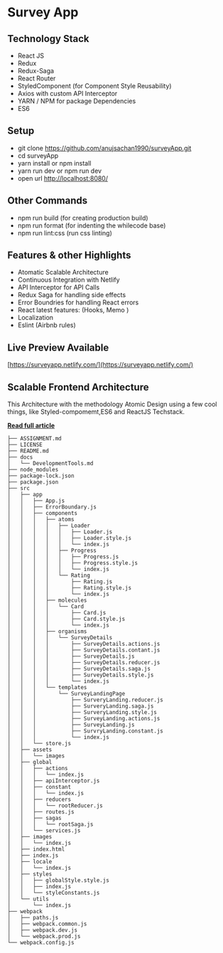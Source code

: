 # Survey App


## Technology Stack
- React JS 
- Redux 
- Redux-Saga
- React Router
- StyledComponent (for Component Style Reusability)
- Axios with custom API Interceptor
- YARN / NPM for package Dependencies
- ES6 


## Setup

- git clone https://github.com/anujsachan1990/surveyApp.git
- cd surveyApp
- yarn install or npm install
- yarn run dev or npm run dev
- open url [http://localhost:8080/](http://localhost:8080/)

## Other Commands

- npm run build (for creating production build)
- npm run format (for indenting the whilecode base)
- npm run lint:css (run css linting)
 

## Features & other Highlights

- Atomatic Scalable Architecture
- Continuous Integration with Netlify 
- API Interceptor for API Calls
- Redux Saga for handling side effects
- Error Boundries for handling React errors
- React latest features: (Hooks, Memo )
- Localization 
- Eslint (Airbnb rules)


## Live Preview Available
[https://surveyapp.netlify.com/](https://surveyapp.netlify.com/)



## Scalable Frontend Architecture

This Architecture with the methodology Atomic Design using a few cool things, like Styled-compomemt,ES6 and ReactJS Techstack.

[**Read full article**](https://medium.com/@danilowoznica/atomic-design-with-react-e7aea8152957)
```
├── ASSIGNMENT.md
├── LICENSE
├── README.md
├── docs
│   └── DevelopmentTools.md
├── node_modules
├── package-lock.json
├── package.json
├── src
│   ├── app
│   │   ├── App.js
│   │   ├── ErrorBoundary.js
│   │   ├── components
│   │   │   ├── atoms
│   │   │   │   ├── Loader
│   │   │   │   │   ├── Loader.js
│   │   │   │   │   ├── Loader.style.js
│   │   │   │   │   └── index.js
│   │   │   │   ├── Progress
│   │   │   │   │   ├── Progress.js
│   │   │   │   │   ├── Progress.style.js
│   │   │   │   │   └── index.js
│   │   │   │   └── Rating
│   │   │   │       ├── Rating.js
│   │   │   │       ├── Rating.style.js
│   │   │   │       └── index.js
│   │   │   ├── molecules
│   │   │   │   └── Card
│   │   │   │       ├── Card.js
│   │   │   │       ├── Card.style.js
│   │   │   │       └── index.js
│   │   │   ├── organisms
│   │   │   │   └── SurveyDetails
│   │   │   │       ├── SurveyDetails.actions.js
│   │   │   │       ├── SurveyDetails.contant.js
│   │   │   │       ├── SurveyDetails.js
│   │   │   │       ├── SurveyDetails.reducer.js
│   │   │   │       ├── SurveyDetails.saga.js
│   │   │   │       ├── SurveyDetails.style.js
│   │   │   │       └── index.js
│   │   │   └── templates
│   │   │       └── SurveyLandingPage
│   │   │           ├── SurveryLanding.reducer.js
│   │   │           ├── SurveryLanding.saga.js
│   │   │           ├── SurveryLanding.style.js
│   │   │           ├── SurveyLanding.actions.js
│   │   │           ├── SurveyLanding.js
│   │   │           ├── SurvryLanding.constant.js
│   │   │           └── index.js
│   │   └── store.js
│   ├── assets
│   │   └── images
│   ├── global
│   │   ├── actions
│   │   │   └── index.js
│   │   ├── apiInterceptor.js
│   │   ├── constant
│   │   │   └── index.js
│   │   ├── reducers
│   │   │   └── rootReducer.js
│   │   ├── routes.js
│   │   ├── sagas
│   │   │   └── rootSaga.js
│   │   └── services.js
│   ├── images
│   │   └── index.js
│   ├── index.html
│   ├── index.js
│   ├── locale
│   │   └── index.js
│   ├── styles
│   │   ├── globalStyle.style.js
│   │   ├── index.js
│   │   └── styleConstants.js
│   └── utils
│       └── index.js
├── webpack
│   ├── paths.js
│   ├── webpack.common.js
│   ├── webpack.dev.js
│   └── webpack.prod.js
└── webpack.config.js
```


